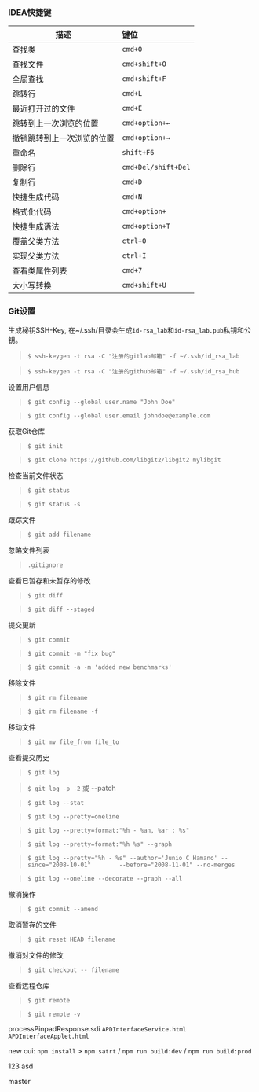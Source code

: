 ### IDEA快捷键
 描述|键位
 ---|:---
 查找类|`cmd+O`
 查找文件|`cmd+shift+O`
 全局查找|`cmd+shift+F`
 跳转行|`cmd+L`
 最近打开过的文件|`cmd+E`
 跳转到上一次浏览的位置|`cmd+option+←`
 撤销跳转到上一次浏览的位置|`cmd+option+→`
 重命名|`shift+F6`
 删除行|`cmd+Del/shift+Del`
 复制行|`cmd+D`
 快捷生成代码|`cmd+N`
 格式化代码|`cmd+option+`
 快捷生成语法|`cmd+option+T`
 覆盖父类方法|`ctrl+O`
 实现父类方法|`ctrl+I`
 查看类属性列表|`cmd+7`
 大小写转换|`cmd+shift+U`
 
### Git设置
生成秘钥SSH-Key, 在~/.ssh/目录会生成`id-rsa_lab`和`id-rsa_lab.pub`私钥和公钥。
 > `$ ssh-keygen -t rsa -C "注册的gitlab邮箱" -f ~/.ssh/id_rsa_lab`

 > `$ ssh-keygen -t rsa -C "注册的github邮箱" -f ~/.ssh/id_rsa_hub`

设置用户信息
 > `$ git config --global user.name "John Doe"`

 > `$ git config --global user.email johndoe@example.com`

获取Git仓库
 > `$ git init`

 > `$ git clone https://github.com/libgit2/libgit2 mylibgit`

检查当前文件状态
 > `$ git status`

 > `$ git status -s`

跟踪文件
 > `$ git add filename`

忽略文件列表
 > `.gitignore`

查看已暂存和未暂存的修改
 > `$ git diff`

 > `$ git diff --staged`

提交更新
 > `$ git commit`

 > `$ git commit -m "fix bug"`

 > `$ git commit -a -m 'added new benchmarks'`

移除文件
 > `$ git rm filename`

 > `$ git rm filename -f`

移动文件
 > `$ git mv file_from file_to`

查看提交历史
 > `$ git log`

 > `$ git log -p -2`  或 --patch

 > `$ git log --stat`

 > `$ git log --pretty=oneline`

 > `$ git log --pretty=format:"%h - %an, %ar : %s"`

 > `$ git log --pretty=format:"%h %s" --graph`

 > `$ git log --pretty="%h - %s" --author='Junio C Hamano' --since="2008-10-01"        --before="2008-11-01" --no-merges`
 
 > `$ git log --oneline --decorate --graph --all`

撤消操作
 > `$ git commit --amend`

取消暂存的文件
 > `$ git reset HEAD filename`

撤消对文件的修改
 > `$ git checkout -- filename`

查看远程仓库
 > `$ git remote`

 > `$ git remote -v`


 processPinpadResponse.sdi
 `APDInterfaceService.html` `APDInterfaceApplet.html`
 
 new cui: `npm install` > `npm satrt` / `npm run build:dev` / `npm run build:prod`


 123 asd

master